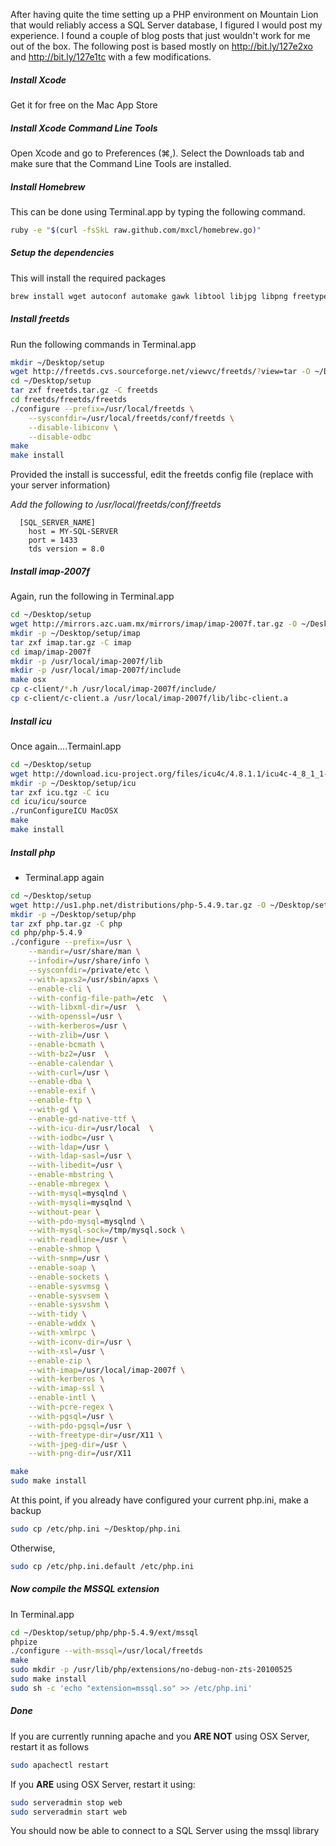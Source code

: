 After having quite the time setting up a PHP environment on Mountain Lion that would reliably access a SQL Server database, I figured I would post my experience.
I found a couple of blog posts that just wouldn't work for me out of the box.  The following post is based mostly on http://bit.ly/127e2xo and http://bit.ly/127e1tc with a few modifications.

##### Install Xcode

Get it for free on the Mac App Store

##### Install Xcode Command Line Tools
Open Xcode and go to Preferences (⌘,).  Select the Downloads tab and make sure that the Command Line Tools are installed.

##### Install Homebrew

This can be done using Terminal.app by typing the following command.

```bash
ruby -e "$(curl -fsSkL raw.github.com/mxcl/homebrew.go)"
```

##### Setup the dependencies

This will install the required packages

```bash
brew install wget autoconf automake gawk libtool libjpg libpng freetype
```

##### Install freetds

Run the following commands in Terminal.app

```bash
mkdir ~/Desktop/setup
wget http://freetds.cvs.sourceforge.net/viewvc/freetds/?view=tar -O ~/Desktop/setup/freetds.tar.gz
cd ~/Desktop/setup
tar zxf freetds.tar.gz -C freetds
cd freetds/freetds/freetds
./configure --prefix=/usr/local/freetds \
    --sysconfdir=/usr/local/freetds/conf/freetds \
    --disable-libiconv \
    --disable-odbc
make
make install
```

Provided the install is successful, edit the freetds config file (replace with your server information)

  *Add the following to /usr/local/freetds/conf/freetds*

      [SQL_SERVER_NAME]
        host = MY-SQL-SERVER
        port = 1433
        tds version = 8.0

##### Install imap-2007f

Again, run the following in Terminal.app

```bash
cd ~/Desktop/setup
wget http://mirrors.azc.uam.mx/mirrors/imap/imap-2007f.tar.gz -O ~/Desktop/setup/imap.tar.gz
mkdir -p ~/Desktop/setup/imap
tar zxf imap.tar.gz -C imap
cd imap/imap-2007f
mkdir -p /usr/local/imap-2007f/lib
mkdir -p /usr/local/imap-2007f/include
make osx
cp c-client/*.h /usr/local/imap-2007f/include/
cp c-client/c-client.a /usr/local/imap-2007f/lib/libc-client.a
```

##### Install icu

Once again....Termainl.app

```bash
cd ~/Desktop/setup
wget http://download.icu-project.org/files/icu4c/4.8.1.1/icu4c-4_8_1_1-src.tgz -O ~/Desktop/setup/icu.tgz
mkdir -p ~/Desktop/setup/icu
tar zxf icu.tgz -C icu
cd icu/icu/source
./runConfigureICU MacOSX
make
make install
```

##### Install php

- Terminal.app again

```bash
cd ~/Desktop/setup
wget http://us1.php.net/distributions/php-5.4.9.tar.gz -O ~/Desktop/setup/php.tar.gz
mkdir -p ~/Desktop/setup/php
tar zxf php.tar.gz -C php
cd php/php-5.4.9
./configure --prefix=/usr \
    --mandir=/usr/share/man \
    --infodir=/usr/share/info \
    --sysconfdir=/private/etc \
    --with-apxs2=/usr/sbin/apxs \
    --enable-cli \
    --with-config-file-path=/etc  \
    --with-libxml-dir=/usr  \
    --with-openssl=/usr \
    --with-kerberos=/usr \
    --with-zlib=/usr \
    --enable-bcmath \
    --with-bz2=/usr  \
    --enable-calendar \
    --with-curl=/usr \
    --enable-dba \
    --enable-exif \
    --enable-ftp \
    --with-gd \
    --enable-gd-native-ttf \
    --with-icu-dir=/usr/local  \
    --with-iodbc=/usr \
    --with-ldap=/usr \
    --with-ldap-sasl=/usr \
    --with-libedit=/usr \
    --enable-mbstring \
    --enable-mbregex \
    --with-mysql=mysqlnd \
    --with-mysqli=mysqlnd \
    --without-pear \
    --with-pdo-mysql=mysqlnd \
    --with-mysql-sock=/tmp/mysql.sock \
    --with-readline=/usr \
    --enable-shmop \
    --with-snmp=/usr \
    --enable-soap \
    --enable-sockets \
    --enable-sysvmsg \
    --enable-sysvsem \
    --enable-sysvshm \
    --with-tidy \
    --enable-wddx \
    --with-xmlrpc \
    --with-iconv-dir=/usr \
    --with-xsl=/usr \
    --enable-zip \
    --with-imap=/usr/local/imap-2007f \
    --with-kerberos \
    --with-imap-ssl \
    --enable-intl \
    --with-pcre-regex \
    --with-pgsql=/usr \
    --with-pdo-pgsql=/usr \
    --with-freetype-dir=/usr/X11 \
    --with-jpeg-dir=/usr \
    --with-png-dir=/usr/X11

make
sudo make install
```

At this point, if you already have configured your current php.ini, make a backup

```bash
sudo cp /etc/php.ini ~/Desktop/php.ini
```

Otherwise,

```bash
sudo cp /etc/php.ini.default /etc/php.ini
```

##### Now compile the MSSQL extension

In Terminal.app

```bash
cd ~/Desktop/setup/php/php-5.4.9/ext/mssql
phpize
./configure --with-mssql=/usr/local/freetds
make
sudo mkdir -p /usr/lib/php/extensions/no-debug-non-zts-20100525
sudo make install
sudo sh -c 'echo "extension=mssql.so" >> /etc/php.ini'
```

##### Done

If you are currently running apache and you **ARE NOT** using OSX Server, restart it as follows

```bash
sudo apachectl restart
```

If you **ARE** using OSX Server, restart it using:

```bash
sudo serveradmin stop web
sudo serveradmin start web
```

You should now be able to connect to a SQL Server using the mssql library


